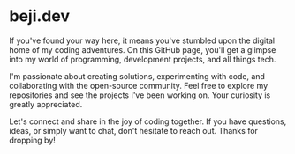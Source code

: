 # beji.dev

If you've found your way here, it means you've stumbled upon the digital home of my coding adventures. On this GitHub page, you'll get a glimpse into my world of programming, development projects, and all things tech.

I'm passionate about creating solutions, experimenting with code, and collaborating with the open-source community. Feel free to explore my repositories and see the projects I've been working on. Your curiosity is greatly appreciated.

Let's connect and share in the joy of coding together. If you have questions, ideas, or simply want to chat, don't hesitate to reach out. Thanks for dropping by!

